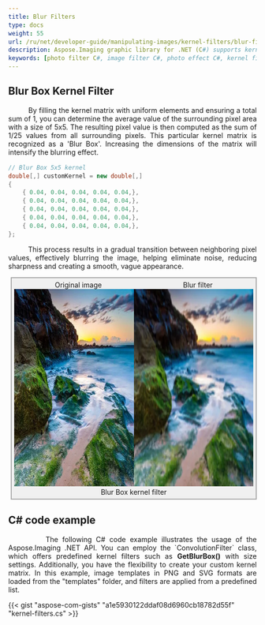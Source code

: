 ```yaml
---
title: Blur Filters
type: docs
weight: 55
url: /ru/net/developer-guide/manipulating-images/kernel-filters/blur-filter/
description: Aspose.Imaging graphic library for .NET (C#) supports kernel filters such Blur as well as custom kernels.
keywords: [photo filter C#, image filter C#, photo effect C#, kernel filter, blur image, blur filter, blur box filter, kernel matrix, convolution operation, custom kernel filter]
---
```


## Blur Box Kernel Filter

<p align='justify'>
&nbsp;&nbsp;&nbsp;&nbsp;&nbsp;&nbsp;&nbsp;&nbsp;
By filling the kernel matrix with uniform elements and ensuring a total sum of 1, you can determine the average value of the surrounding pixel area with a size of 5x5. The resulting pixel value is then computed as the sum of 1/25 values from all surrounding pixels. This particular kernel matrix is recognized as a 'Blur Box'. Increasing the dimensions of the matrix will intensify the blurring effect.
</p>

```cs
// Blur Box 5x5 kernel
double[,] customKernel = new double[,]
{
    { 0.04, 0.04, 0.04, 0.04, 0.04,},
    { 0.04, 0.04, 0.04, 0.04, 0.04,},
    { 0.04, 0.04, 0.04, 0.04, 0.04,},
    { 0.04, 0.04, 0.04, 0.04, 0.04,},
    { 0.04, 0.04, 0.04, 0.04, 0.04,},
};
```
<p align='justify'>
&nbsp;&nbsp;&nbsp;&nbsp;&nbsp;&nbsp;&nbsp;&nbsp;
This process results in a gradual transition between neighboring pixel values, effectively blurring the image, helping eliminate noise, reducing sharpness and creating a smooth, vague appearance.
</p>

<style>
   .frame {
    border: 2px solid darkgray;
    padding: 5px;
    margin: 10px 0 5px 5px;
    background: #f0f0f0;
    align-items: center;
   }
   .marginauto {
    margin: 10px auto 20px;
    display: block;
   }
   .frame figcaption {
    margin: 0 auto;
    display: flex;
    flex-direction: row;
    justify-content: center;
   }
   .container {
    display: flex;
    flex-direction: row;
    align-items: center;
    justify-content: space-around;
   }
</style>

<figure class="frame">
<div class="container">
    <div>
        <figcaption>Original image</figcaption>
    </div>
    <div>
        <figcaption>Blur filter</figcaption>
    </div>
</div>
<div class="container">
    <div>
        <img src="../template-landscape.webp" alt="Original photo before emboss filter" width="640" height="400"/>
    </div>
    <div>
        <img src="./blur-box-5x5-kernel-filter.webp" alt="Blur Box 5x5 kernel filter" width="640" height="400"/>
    </div>
</div>
<figcaption>Blur Box kernel filter</figcaption>
</figure>

## C# code example

<p align='justify'>
&nbsp;&nbsp;&nbsp;&nbsp;&nbsp;&nbsp;&nbsp;&nbsp;
The following C# code example illustrates the usage of the Aspose.Imaging .NET API. You can employ the `ConvolutionFilter` class, which offers predefined kernel filters such as <strong>GetBlurBox()</strong> with size settings. Additionally, you have the flexibility to create your custom kernel matrix. In this example, image templates in PNG and SVG formats are loaded from the "templates" folder, and filters are applied from a predefined list.
</p>

{{< gist "aspose-com-gists" "a1e5930122ddaf08d6960cb18782d55f" "kernel-filters.cs" >}}
